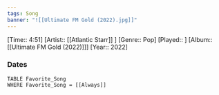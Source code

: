 ```yaml
---
tags: Song  
banner: "![[Ultimate FM Gold (2022).jpg]]"
---
```

[Time:: 4:51]
[Artist:: [[Atlantic Starr]] ]
[Genre:: Pop]
[Played:: ]
[Album:: [[Ultimate FM Gold (2022)]]]
[Year:: 2022]
### Dates
````dataview
TABLE Favorite_Song
WHERE Favorite_Song = [[Always]]
````